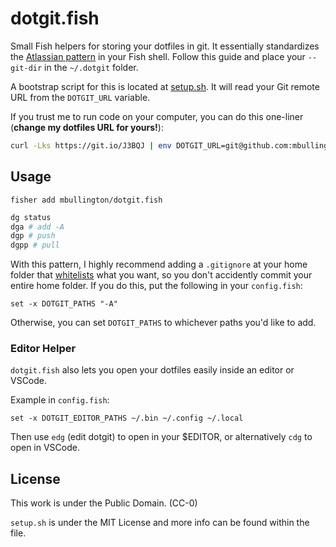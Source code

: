 # dotgit.fish

Small Fish helpers for storing your dotfiles in git. It essentially standardizes the [Atlassian pattern](https://www.atlassian.com/git/tutorials/dotfiles) in your Fish shell. Follow this guide and place your `--git-dir` in the `~/.dotgit` folder.

A bootstrap script for this is located at [setup.sh](./setup.sh). It will read your Git remote URL from the `DOTGIT_URL` variable.

If you trust me to run code on your computer, you can do this one-liner (**change my dotfiles URL for yours!**):

```sh
curl -Lks https://git.io/J3BQJ | env DOTGIT_URL=git@github.com:mbullington/dotfiles.git /bin/bash
```


## Usage

```
fisher add mbullington/dotgit.fish
```

```sh
dg status
dga # add -A
dgp # push
dgpp # pull 
```

With this pattern, I highly recommend adding a `.gitignore` at your home folder that [whitelists](https://jasonstitt.com/gitignore-whitelisting-patterns) what you want, so you don't accidently commit your entire home folder. If you do this, put the following in your `config.fish`:

```
set -x DOTGIT_PATHS "-A"
```

Otherwise, you can set `DOTGIT_PATHS` to whichever paths you'd like to add.

### Editor Helper

`dotgit.fish` also lets you open your dotfiles easily inside an editor or VSCode.

Example in `config.fish`:

```
set -x DOTGIT_EDITOR_PATHS ~/.bin ~/.config ~/.local
```

Then use `edg` (edit dotgit) to open in your $EDITOR, or alternatively `cdg` to open in VSCode.

## License

This work is under the Public Domain. (CC-0)

`setup.sh` is under the MIT License and more info can be found within the file.
